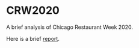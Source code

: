 # CRW2020
A brief analysis of Chicago Restaurant Week 2020.

Here is a brief [report](https://yyd27.github.io/assets/CRWnotebook.html).
